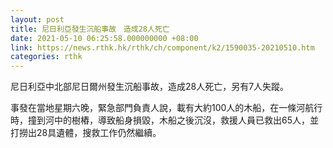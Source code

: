 ```yaml
---
layout: post
title: 尼日利亞發生沉船事故　造成28人死亡
date: 2021-05-10 06:25:58.000000000 +08:00
link: https://news.rthk.hk/rthk/ch/component/k2/1590035-20210510.htm
categories: rthk
---
```


尼日利亞中北部尼日爾州發生沉船事故，造成28人死亡，另有7人失蹤。

事發在當地星期六晚，緊急部門負責人說，載有大約100人的木船，在一條河航行時，撞到河中的樹樁，導致船身損毀，木船之後沉沒，救援人員已救出65人，並打撈出28具遺體，搜救工作仍然繼續。
